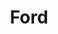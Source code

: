 ---
title: Ford
description: Ford Motor Company is an American multinational automaker headquartered in Dearborn, Michigan. The company sells automobiles and commercial vehicles under the Ford brand and luxury cars under the Lincoln brand. It is controlled by the Ford family; although they have minority ownership. It is described by Forbes as “the most important industrial company in the history of the United States.”
image_path: ../images/sponsors/ford_logo.png
level: Platinum
---